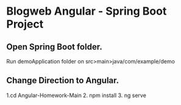 # Blogweb Angular - Spring Boot Project

## Open Spring Boot folder.
Run demoApplication folder on src>main>java/com/example/demo

## Change Direction to Angular.
1.cd Angular-Homework-Main
2. npm install
3. ng serve
